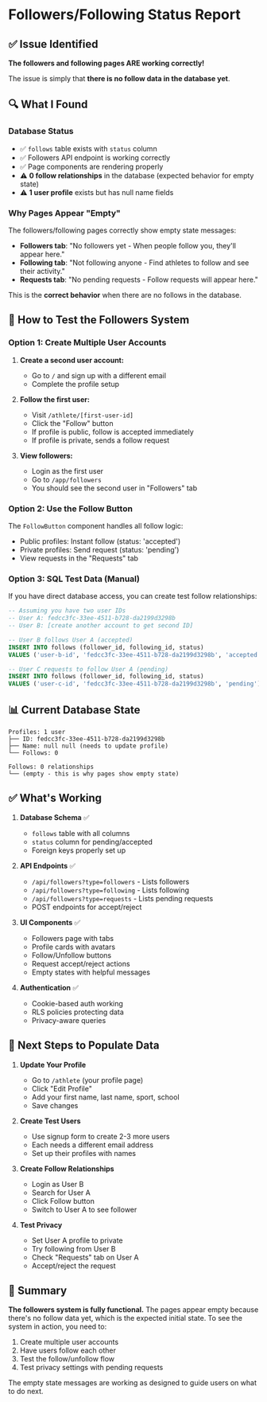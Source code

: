 # Followers/Following Status Report

## ✅ Issue Identified

**The followers and following pages ARE working correctly!**

The issue is simply that **there is no follow data in the database yet**.

## 🔍 What I Found

### Database Status
- ✅ `follows` table exists with `status` column
- ✅ Followers API endpoint is working correctly
- ✅ Page components are rendering properly
- ⚠️  **0 follow relationships** in the database (expected behavior for empty state)
- ⚠️  **1 user profile** exists but has null name fields

### Why Pages Appear "Empty"

The followers/following pages correctly show empty state messages:
- **Followers tab**: "No followers yet - When people follow you, they'll appear here."
- **Following tab**: "Not following anyone - Find athletes to follow and see their activity."
- **Requests tab**: "No pending requests - Follow requests will appear here."

This is the **correct behavior** when there are no follows in the database.

## 🧪 How to Test the Followers System

### Option 1: Create Multiple User Accounts

1. **Create a second user account:**
   - Go to `/` and sign up with a different email
   - Complete the profile setup

2. **Follow the first user:**
   - Visit `/athlete/[first-user-id]`
   - Click the "Follow" button
   - If profile is public, follow is accepted immediately
   - If profile is private, sends a follow request

3. **View followers:**
   - Login as the first user
   - Go to `/app/followers`
   - You should see the second user in "Followers" tab

### Option 2: Use the Follow Button

The `FollowButton` component handles all follow logic:
- Public profiles: Instant follow (status: 'accepted')
- Private profiles: Send request (status: 'pending')
- View requests in the "Requests" tab

### Option 3: SQL Test Data (Manual)

If you have direct database access, you can create test follow relationships:

```sql
-- Assuming you have two user IDs
-- User A: fedcc3fc-33ee-4511-b728-da2199d3298b
-- User B: [create another account to get second ID]

-- User B follows User A (accepted)
INSERT INTO follows (follower_id, following_id, status)
VALUES ('user-b-id', 'fedcc3fc-33ee-4511-b728-da2199d3298b', 'accepted');

-- User C requests to follow User A (pending)
INSERT INTO follows (follower_id, following_id, status)
VALUES ('user-c-id', 'fedcc3fc-33ee-4511-b728-da2199d3298b', 'pending');
```

## 📊 Current Database State

```
Profiles: 1 user
├── ID: fedcc3fc-33ee-4511-b728-da2199d3298b
├── Name: null null (needs to update profile)
└── Follows: 0

Follows: 0 relationships
└── (empty - this is why pages show empty state)
```

## ✅ What's Working

1. **Database Schema** ✅
   - `follows` table with all columns
   - `status` column for pending/accepted
   - Foreign keys properly set up

2. **API Endpoints** ✅
   - `/api/followers?type=followers` - Lists followers
   - `/api/followers?type=following` - Lists following
   - `/api/followers?type=requests` - Lists pending requests
   - POST endpoints for accept/reject

3. **UI Components** ✅
   - Followers page with tabs
   - Profile cards with avatars
   - Follow/Unfollow buttons
   - Request accept/reject actions
   - Empty states with helpful messages

4. **Authentication** ✅
   - Cookie-based auth working
   - RLS policies protecting data
   - Privacy-aware queries

## 🎯 Next Steps to Populate Data

1. **Update Your Profile**
   - Go to `/athlete` (your profile page)
   - Click "Edit Profile"
   - Add your first name, last name, sport, school
   - Save changes

2. **Create Test Users**
   - Use signup form to create 2-3 more users
   - Each needs a different email address
   - Set up their profiles with names

3. **Create Follow Relationships**
   - Login as User B
   - Search for User A
   - Click Follow button
   - Switch to User A to see follower

4. **Test Privacy**
   - Set User A profile to private
   - Try following from User B
   - Check "Requests" tab on User A
   - Accept/reject the request

## 📝 Summary

**The followers system is fully functional.** The pages appear empty because there's no follow data yet, which is the expected initial state. To see the system in action, you need to:

1. Create multiple user accounts
2. Have users follow each other
3. Test the follow/unfollow flow
4. Test privacy settings with pending requests

The empty state messages are working as designed to guide users on what to do next.
